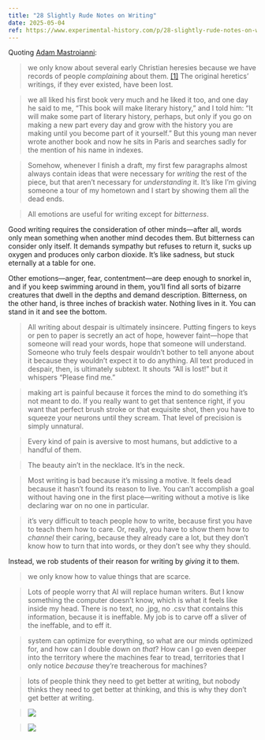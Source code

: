 ```yaml
---
title: "28 Slightly Rude Notes on Writing"
date: 2025-05-04
ref: https://www.experimental-history.com/p/28-slightly-rude-notes-on-writing?r=5lwff8&utm_medium=ios&triedRedirect=true
---
```

Quoting [Adam Mastroianni](https://www.experimental-history.com/p/28-slightly-rude-notes-on-writing?r=5lwff8&utm_medium=ios&triedRedirect=true):

> we only know about several early Christian heresies because we have records of people *complaining* about them. [[1]](https://www.experimental-history.com/p/28-slightly-rude-notes-on-writing/#footnote-1-162370468) The original heretics’ writings, if they ever existed, have been lost.

> we all liked his first book very much and he liked it too, and one day he said to me, “This book will make literary history,” and I told him: “It will make some part of literary history, perhaps, but only if you go on making a new part every day and grow with the history you are making until you become part of it yourself.” But this young man never wrote another book and now he sits in Paris and searches sadly for the mention of his name in indexes.

> Somehow, whenever I finish a draft, my first few paragraphs almost always contain ideas that were necessary for *writing* the rest of the piece, but that aren’t necessary for *understanding* it. It’s like I’m giving someone a tour of my hometown and I start by showing them all the dead ends.

> All emotions are useful for writing except for *bitterness*.

Good writing requires the consideration of other minds—after all, words only mean something when another mind decodes them. But bitterness can consider only itself. It demands sympathy but refuses to return it, sucks up oxygen and produces only carbon dioxide. It’s like sadness, but stuck eternally at a table for one.

Other emotions—anger, fear, contentment—are deep enough to snorkel in, and if you keep swimming around in them, you’ll find all sorts of bizarre creatures that dwell in the depths and demand description. Bitterness, on the other hand, is three inches of brackish water. Nothing lives in it. You can stand in it and see the bottom.

> All writing about despair is ultimately insincere. Putting fingers to keys or pen to paper is secretly an act of hope, however faint—hope that someone will read your words, hope that someone will understand. Someone who truly feels despair wouldn’t bother to tell anyone about it because they wouldn’t expect it to do anything. All text produced in despair, then, is ultimately subtext. It shouts “All is lost!” but it whispers “Please find me.”

> making art is painful because it forces the mind to do something it’s not meant to do. If you really want to get that sentence right, if you want that perfect brush stroke or that exquisite shot, then you have to squeeze your neurons until they scream. That level of precision is simply unnatural.

> Every kind of pain is aversive to most humans, but addictive to a handful of them.

> The beauty ain’t in the necklace. It’s in the neck.

> Most writing is bad because it’s missing a motive. It feels dead because it hasn’t found its reason to live. You can’t accomplish a goal without having one in the first place—writing without a motive is like declaring war on no one in particular.

> it’s very difficult to teach people how to write, because first you have to teach them how to care. Or, really, you have to show them how to *channel* their caring, because they already care a lot, but they don’t know how to turn that into words, or they don’t see why they should.

Instead, we rob students of their reason for writing by *giving* it to them.

> we only know how to value things that are scarce.

> Lots of people worry that AI will replace human writers. But I know something the computer doesn’t know, which is what it feels like inside my head. There is no text, no .jpg, no .csv that contains this information, because it is ineffable. My job is to carve off a sliver of the ineffable, and to eff it.

> system can optimize for everything, so what are our minds optimized for, and how can I double down on *that*? How can I go even deeper into the territory where the machines fear to tread, territories that I only notice *because* they’re treacherous for machines?

> lots of people think they need to get better at writing, but nobody thinks they need to get better at thinking, and this is why they don’t get better at writing.

> ![](https://substackcdn.com/image/fetch/w_1456,c_limit,f_auto,q_auto:good,fl_progressive:steep/https%3A%2F%2Fsubstack-post-media.s3.amazonaws.com%2Fpublic%2Fimages%2F7efae653-0315-4c63-935c-e27d4678a2dc_1334x768.png)

> ![](https://substackcdn.com/image/fetch/w_1456,c_limit,f_auto,q_auto:good,fl_progressive:steep/https%3A%2F%2Fsubstack-post-media.s3.amazonaws.com%2Fpublic%2Fimages%2Fa91120b2-4043-4193-a9dc-aa07997f0a26_892x448.png)